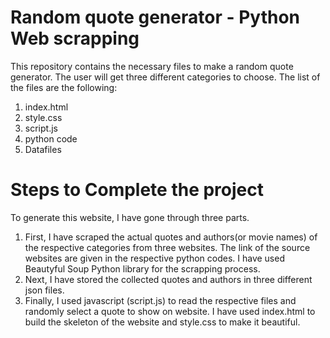 # Random quote generator - Python Web scrapping

This repository contains the necessary files to make a random quote generator. The user will get three different categories to choose. The list of the files are the following:

1. index.html
2. style.css
3. script.js
4. python code
5. Datafiles   

# Steps to Complete the project
To generate this website, I have gone through three parts. 

1. First, I have scraped the actual quotes and authors(or movie names) of the respective categories from three websites. The link of the source websites are given in the respective python codes. I have used Beautyful Soup Python library for the scrapping process.
2. Next, I have stored the collected quotes and authors in three different json files.
3. Finally, I used javascript (script.js) to read the respective files and randomly select a quote to show on website. I have used index.html to build the skeleton of the website and style.css to make it beautiful.   

